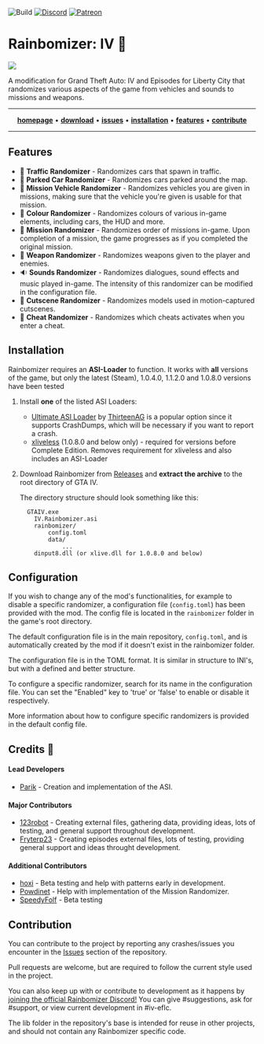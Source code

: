 ![Build](https://github.com/Parik27/Rainbomizer/workflows/Build/badge.svg)
[![Discord](https://img.shields.io/discord/681996979974570066.svg?label=&logo=discord&logoColor=ffffff&color=7389D8&labelColor=6A7EC2)](https://discord.gg/BYVBQw7)
[![Patreon](https://img.shields.io/endpoint.svg?url=https%3A%2F%2Fshieldsio-patreon.herokuapp.com%2Fparik%2Fpledges)](https://www.patreon.com/parik)

# Rainbomizer: IV 🌈

<a href="https://media.discordapp.net/attachments/681997133351747585/682871480048025644/unknown.png"> <img src="https://media.discordapp.net/attachments/681997133351747585/682871480048025644/unknown.png?width=912&height=513"></a>

A modification for Grand Theft Auto: IV and Episodes for Liberty City that randomizes various aspects of the game from vehicles and sounds to missions and weapons. 
<hr>
<p align="center">
  <a href="http://rainbomizer.com/"><strong>homepage</strong></a> • 
  <a href="https://github.com/Parik27/IV.EFLC.Rainbomizer/releases"><strong>download</strong></a> • 
  <a href="https://github.com/Parik27/IV.EFLC.Rainbomizer/issues"><strong>issues</strong></a> • 
  <a href="#installation"><strong>installation</strong></a> • 
  <a href="#features"><strong>features</strong></a> • 
  <a href="#contribute"><strong>contribute</strong></a> 
</p>
<hr>

<span id="features"></span>
## Features

- :helicopter: **Traffic Randomizer** - Randomizes cars that spawn in traffic. 
- :car: **Parked Car Randomizer** - Randomizes cars parked around the map.
- :blue_car: **Mission Vehicle Randomizer** - Randomizes vehicles you are given in missions, making sure that the vehicle you're given is usable for that mission.
- :rainbow: **Colour Randomizer** - Randomizes colours of various in-game elements, including cars, the HUD and more. 
- :page_with_curl: **Mission Randomizer** - Randomizes order of missions in-game. Upon completion of a mission, the game progresses as if you completed the original mission.
- :gun: **Weapon Randomizer** - Randomizes weapons given to the player and enemies.
- :sound: **Sounds Randomizer** - Randomizes dialogues, sound effects and music played in-game. The intensity of this randomizer can be modified in the configuration file. 
- :movie_camera: **Cutscene Randomizer** - Randomizes models used in motion-captured cutscenes.
- :iphone: **Cheat Randomizer** - Randomizes which cheats activates when you enter a cheat.

<span id="installation"></span>
## Installation

Rainbomizer requires an **ASI-Loader** to function. It works with **all** versions of the game, but only the latest (Steam), 1.0.4.0, 1.1.2.0 and 1.0.8.0 versions have been tested

1. Install **one** of the listed ASI Loaders: 
    - [Ultimate ASI Loader](https://github.com/ThirteenAG/Ultimate-ASI-Loader/releases/download/v4.52/Ultimate-ASI-Loader.zip) by [ThirteenAG](https://github.com/ThirteenAG) is a popular option since it supports CrashDumps, which will be necessary if you want to report a crash.
    - [xliveless](https://gtaforums.com/topic/388658-relgtaiv-xliveless/) (1.0.8.0 and below only) - required for versions before Complete Edition. Removes requirement for xliveless and also includes an ASI-Loader

2. Download Rainbomizer from [Releases](https://github.com/Parik27/IV.EFLC.Rainbomizer/releases) and **extract the archive** to the root directory of GTA IV. 
  
   The directory structure should look something like this:
    ```
      GTAIV.exe
        IV.Rainbomizer.asi
        rainbomizer/
            config.toml
            data/
                ...
        dinput8.dll (or xlive.dll for 1.0.8.0 and below)
    ```
    
## Configuration

If you wish to change any of the mod's functionalities, for example to disable a specific randomizer, a configuration file (`config.toml`) has been provided with the mod. The config file is located in the `rainbomizer` folder in the game's root directory.

The default configuration file is in the main repository, `config.toml`, and is automatically created by the mod if it doesn't exist in the rainbomizer folder.

The configuration file is in the TOML format. It is similar in structure to INI's, but with a defined and better structure.

To configure a specific randomizer, search for its name in the configuration file. You can set the "Enabled" key to 'true' or 'false' to enable or disable it respectively.

More information about how to configure specific randomizers is provided in the default config file.

## Credits 🌈

#### Lead Developers

- [Parik](https://github.com/Parik27) - Creation and implementation of the ASI.

#### Major Contributors

- [123robot](https://www.twitch.tv/123robot) - Creating external files, gathering data, providing ideas, lots of testing, and general support throughout development.
- [Fryterp23](https://www.twitch.tv/fryterp23) - Creating episodes external files, lots of testing, providing general support and ideas throught development.

#### Additional Contributors

- [hoxi](https://www.twitch.tv/hoxi___) - Beta testing and help with patterns early in development.
- [Powdinet](https://www.twitch.tv/powdinet) - Help with implementation of the Mission Randomizer.
- [SpeedyFolf](https://www.twitch.tv/speedyfolf) - Beta testing

<span id="contribute"></span>
## Contribution

You can contribute to the project by reporting any crashes/issues you encounter in the [Issues](https://github.com/Parik27/Rainbomizer/issues) section of the repository.

Pull requests are welcome, but are required to follow the current style used in the project.

You can also keep up with or contribute to development as it happens by [joining the official Rainbomizer Discord!](https://discord.gg/BYVBQw7) You can give #suggestions, ask for #support, or view current development in #iv-eflc.

The lib folder in the repository's base is intended for reuse in other projects, and should not contain any Rainbomizer specific code.

